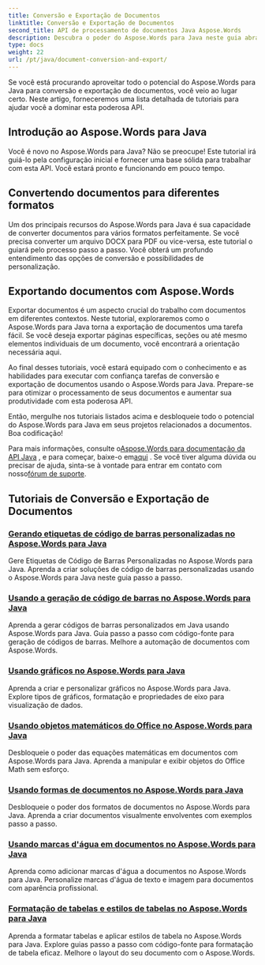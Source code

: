 ```yaml
---
title: Conversão e Exportação de Documentos
linktitle: Conversão e Exportação de Documentos
second_title: API de processamento de documentos Java Aspose.Words
description: Descubra o poder do Aspose.Words para Java neste guia abrangente. Aprenda a converter e exportar documentos sem esforço.
type: docs
weight: 22
url: /pt/java/document-conversion-and-export/
---
```


Se você está procurando aproveitar todo o potencial do Aspose.Words para Java para conversão e exportação de documentos, você veio ao lugar certo. Neste artigo, forneceremos uma lista detalhada de tutoriais para ajudar você a dominar esta poderosa API.

## Introdução ao Aspose.Words para Java
Você é novo no Aspose.Words para Java? Não se preocupe! Este tutorial irá guiá-lo pela configuração inicial e fornecer uma base sólida para trabalhar com esta API. Você estará pronto e funcionando em pouco tempo.

## Convertendo documentos para diferentes formatos
Um dos principais recursos do Aspose.Words para Java é sua capacidade de converter documentos para vários formatos perfeitamente. Se você precisa converter um arquivo DOCX para PDF ou vice-versa, este tutorial o guiará pelo processo passo a passo. Você obterá um profundo entendimento das opções de conversão e possibilidades de personalização.

## Exportando documentos com Aspose.Words
Exportar documentos é um aspecto crucial do trabalho com documentos em diferentes contextos. Neste tutorial, exploraremos como o Aspose.Words para Java torna a exportação de documentos uma tarefa fácil. Se você deseja exportar páginas específicas, seções ou até mesmo elementos individuais de um documento, você encontrará a orientação necessária aqui.

Ao final desses tutoriais, você estará equipado com o conhecimento e as habilidades para executar com confiança tarefas de conversão e exportação de documentos usando o Aspose.Words para Java. Prepare-se para otimizar o processamento de seus documentos e aumentar sua produtividade com esta poderosa API.

Então, mergulhe nos tutoriais listados acima e desbloqueie todo o potencial do Aspose.Words para Java em seus projetos relacionados a documentos. Boa codificação!

 Para mais informações, consulte o[Aspose.Words para documentação da API Java](https://reference.aspose.com/words/java/) , e para começar, baixe-o em[aqui](https://releases.aspose.com/words/java/) . Se você tiver alguma dúvida ou precisar de ajuda, sinta-se à vontade para entrar em contato com nosso[fórum de suporte](https://forum.aspose.com/).

## Tutoriais de Conversão e Exportação de Documentos
### [Gerando etiquetas de código de barras personalizadas no Aspose.Words para Java](./generating-custom-barcode-labels/)
Gere Etiquetas de Código de Barras Personalizadas no Aspose.Words para Java. Aprenda a criar soluções de código de barras personalizadas usando o Aspose.Words para Java neste guia passo a passo.
### [Usando a geração de código de barras no Aspose.Words para Java](./using-barcode-generation/)
Aprenda a gerar códigos de barras personalizados em Java usando Aspose.Words para Java. Guia passo a passo com código-fonte para geração de códigos de barras. Melhore a automação de documentos com Aspose.Words.
### [Usando gráficos no Aspose.Words para Java](./using-charts/)
Aprenda a criar e personalizar gráficos no Aspose.Words para Java. Explore tipos de gráficos, formatação e propriedades de eixo para visualização de dados.
### [Usando objetos matemáticos do Office no Aspose.Words para Java](./using-office-math-objects/)
Desbloqueie o poder das equações matemáticas em documentos com Aspose.Words para Java. Aprenda a manipular e exibir objetos do Office Math sem esforço.
### [Usando formas de documentos no Aspose.Words para Java](./using-document-shapes/)
Desbloqueie o poder dos formatos de documentos no Aspose.Words para Java. Aprenda a criar documentos visualmente envolventes com exemplos passo a passo.
### [Usando marcas d'água em documentos no Aspose.Words para Java](./using-watermarks-to-documents/)
Aprenda como adicionar marcas d'água a documentos no Aspose.Words para Java. Personalize marcas d'água de texto e imagem para documentos com aparência profissional.
### [Formatação de tabelas e estilos de tabelas no Aspose.Words para Java](./formatting-tables-and-table-styles/)
Aprenda a formatar tabelas e aplicar estilos de tabela no Aspose.Words para Java. Explore guias passo a passo com código-fonte para formatação de tabela eficaz. Melhore o layout do seu documento com o Aspose.Words.